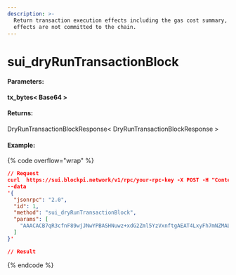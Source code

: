 ```yaml
---
description: >-
  Return transaction execution effects including the gas cost summary, while the
  effects are not committed to the chain.
---
```


# sui\_dryRunTransactionBlock

#### **Parameters:**

**tx\_bytes< Base64 >**

#### **Returns:**

DryRunTransactionBlockResponse< DryRunTransactionBlockResponse >

#### Example:

{% code overflow="wrap" %}
```json
// Request
curl  https://sui.blockpi.network/v1/rpc/your-rpc-key -X POST -H "Content-Type: application/json" 
--data 
'{
  "jsonrpc": "2.0",
  "id": 1,
  "method": "sui_dryRunTransactionBlock",
  "params": [
    "AAACACB7qR3cfnF89wjJNwYPBASHNuwz+xdG2Zml5YzVxnftgAEAT4LxyFh7mNZMAL+0bDhDvYv2zPp8ZahhOGmM0f3Kw9wCAAAAAAAAACCxDABG4pPAjOwPQHg9msS/SrtNf4IGR/2F0ZGD3ufH/wEBAQEBAAEAAGH7tbTzQqQL2/h/5KlGueONGM+P/HsAALl1F1x7apV2AejYx86GPzE9o9vZKoPvJtEouI/ma/JuDg0Jza9yfR2EAgAAAAAAAAAgzMqpegLMOpgEFnDhYJ23FOmFjJbp5GmFXxzzv9+X6GVh+7W080KkC9v4f+SpRrnjjRjPj/x7AAC5dRdce2qVdgoAAAAAAAAAoIYBAAAAAAAA"
  ]
}'

// Result

```
{% endcode %}
